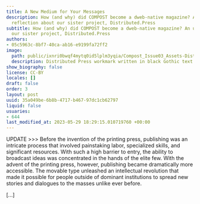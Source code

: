 ```yaml
---
title: A New Medium for Your Messages
description: How (and why) did COMPOST become a dweb-native magazine? An update and
  reflection about our sister project, Distributed.Press
subtitle: How (and why) did COMPOST become a dweb-native magazine? An update from
  our sister project, Distributed.Press
authors:
- 05c5963c-8bf7-40ca-ab16-e9199fa72ff2
image:
  path: public/ixnri0bwqf4mytq0id5lplm3yqia/Compost_Issue03_Assets-DistributedPress.jpg
  description: Distributed Press workmark written in black Gothic text on blue.
show_biography: false
license: CC-BY
locales: []
draft: false
order: 3
layout: post
uuid: 35a049be-6b8b-4717-b467-97dc1cb62797
liquid: false
usuaries:
- 644
last_modified_at: 2023-05-29 18:29:15.010719760 +00:00
---
```


<p style="text-align:start">UPDATE &gt;&gt;&gt; Before the invention of the printing press, publishing was an intricate process that involved painstaking labor, specialized skills, and significant resources. With such a high barrier to entry, the ability to broadcast ideas was concentrated in the hands of the elite few. With the advent of the printing press, however, publishing became dramatically more accessible. The movable type unleashed an intellectual revolution that made it possible for people outside of dominant institutions to spread new stories and dialogues to the masses unlike ever before.</p><p style="text-align:start">[...]</p>